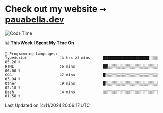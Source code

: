 # Check out my website ⭢ [pauabella.dev](https://pauabella.dev)

<!--START_SECTION:waka-->
![Code Time](http://img.shields.io/badge/Code%20Time-3%2C884%20hrs%2049%20mins-blue)

📊 **This Week I Spent My Time On** 

```text
💬 Programming Languages: 
TypeScript               13 hrs 25 mins      █████████████████████░░░░   85.26 % 
HTML                     56 mins             ██░░░░░░░░░░░░░░░░░░░░░░░   06.00 % 
CSS                      37 mins             █░░░░░░░░░░░░░░░░░░░░░░░░   03.94 % 
Other                    19 mins             █░░░░░░░░░░░░░░░░░░░░░░░░   02.10 % 
Bash                     14 mins             ░░░░░░░░░░░░░░░░░░░░░░░░░   01.58 % 
```


 Last Updated on 14/11/2024 20:06:17 UTC
<!--END_SECTION:waka-->
